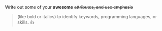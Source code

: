 Write out some of your **awesome** <del>attributes<del>, and use emphasis 
> (like bold or italics) 
to identify keywords, programming languages, or skills. 
:+1:
